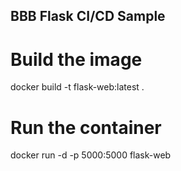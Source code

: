 ## BBB Flask CI/CD Sample
# Build the image
docker build -t flask-web:latest .

# Run the container
docker run -d -p 5000:5000 flask-web

